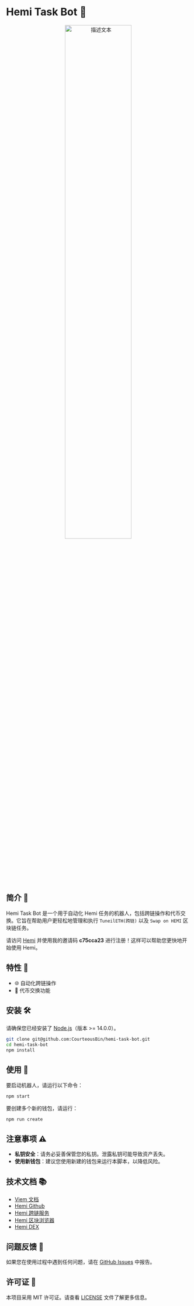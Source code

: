 
# Hemi Task Bot 🤖

<div align="center">

  <img src="https://ice.frostsky.com/2024/09/21/68fb6be25effffc2941465a64c9be288.jpeg" style="width: 60%;" alt="描述文本" />

</div>

## 简介 🌟

Hemi Task Bot 是一个用于自动化 Hemi 任务的机器人，包括跨链操作和代币交换。它旨在帮助用户更轻松地管理和执行 `TuneilETH(跨链)` 以及 `Swap on HEMI` 区块链任务。

请访问 [Hemi](https://points.absinthe.network/hemi/start) 并使用我的邀请码 **c75cca23** 进行注册！这样可以帮助您更快地开始使用 Hemi。


## 特性 🚀

- 🌐 自动化跨链操作
- 💱 代币交换功能


## 安装 🛠️

请确保您已经安装了 [Node.js](https://nodejs.org/)（版本 >= 14.0.0）。

```bash
git clone git@github.com:CourteousBin/hemi-task-bot.git
cd hemi-task-bot
npm install
```

## 使用 🏁

要启动机器人，请运行以下命令：

```bash
npm start
```

要创建多个新的钱包，请运行：

```bash
npm run create
```



## 注意事项 ⚠️

- **私钥安全**：请务必妥善保管您的私钥。泄露私钥可能导致资产丢失。
- **使用新钱包**：建议您使用新建的钱包来运行本脚本，以降低风险。

## 技术文档 📚

- [Viem 文档](https://viem.sh/docs/getting-started)
- [Hemi Github](https://github.com/hemilabs/hemi-viem#installation)
- [Hemi 跨链服务](https://app.hemi.xyz/en/tunnel/)
- [Hemi 区块浏览器](https://testnet.explorer.hemi.xyz/)
- [Hemi DEX](https://swap.hemi.xyz/)

## 问题反馈 🐞

如果您在使用过程中遇到任何问题，请在 [GitHub Issues](https://github.com/CourteousBin/hemi-task-bot/issues) 中报告。

## 许可证 📜

本项目采用 MIT 许可证。请查看 [LICENSE](LICENSE) 文件了解更多信息。


